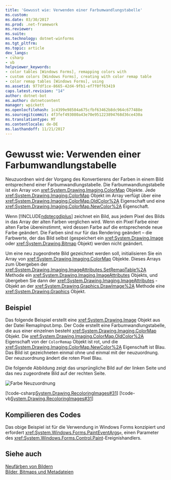 ```yaml
---
title: 'Gewusst wie: Verwenden einer Farbumwandlungstabelle'
ms.custom: 
ms.date: 03/30/2017
ms.prod: .net-framework
ms.reviewer: 
ms.suite: 
ms.technology: dotnet-winforms
ms.tgt_pltfrm: 
ms.topic: article
dev_langs:
- csharp
- vb
helpviewer_keywords:
- color tables [Windows Forms], remapping colors with
- custom colors [Windows Forms], creating with color remap table
- color remap tables [Windows Forms], using
ms.assetid: 977df1ce-8665-42d4-9fb1-ef7f0ff63419
caps.latest.revision: "14"
author: dotnet-bot
ms.author: dotnetcontent
manager: wpickett
ms.openlocfilehash: 1c4399e98504a675cfbf63462b8dc964c677488e
ms.sourcegitcommit: 4f3fef493080a43e70e951223894768d36ce430a
ms.translationtype: MT
ms.contentlocale: de-DE
ms.lasthandoff: 11/21/2017
---
```

# <a name="how-to-use-a-color-remap-table"></a>Gewusst wie: Verwenden einer Farbumwandlungstabelle
Neuzuordnen wird der Vorgang des Konvertierens der Farben in einem Bild entsprechend einer Farbumwandlungstabelle. Die Farbumwandlungstabelle ist ein Array von <xref:System.Drawing.Imaging.ColorMap> Objekte. Jede <xref:System.Drawing.Imaging.ColorMap> Objekt im Array verfügt über eine <xref:System.Drawing.Imaging.ColorMap.OldColor%2A> Eigenschaft und eine <xref:System.Drawing.Imaging.ColorMap.NewColor%2A> Eigenschaft.  
  
 Wenn [!INCLUDE[ndptecgdiplus](../../../../includes/ndptecgdiplus-md.md)] zeichnet ein Bild, aus jedem Pixel des Bilds in das Array der alten Farben verglichen wird. Wenn ein Pixel Farbe einer alten Farbe übereinstimmt, wird dessen Farbe auf die entsprechende neue Farbe geändert. Die Farben sind nur für das Rendering geändert – die Farbwerte, der das Bild selbst (gespeichert ein <xref:System.Drawing.Image> oder <xref:System.Drawing.Bitmap> Objekt) werden nicht geändert.  
  
 Um eine neu zugeordnete Bild gezeichnet werden soll, initialisieren Sie ein Array von <xref:System.Drawing.Imaging.ColorMap> Objekte. Dieses Arrays zum Übergeben der <xref:System.Drawing.Imaging.ImageAttributes.SetRemapTable%2A> Methode ein <xref:System.Drawing.Imaging.ImageAttributes> Objekts, und übergeben Sie dann der <xref:System.Drawing.Imaging.ImageAttributes> -Objekt an der <xref:System.Drawing.Graphics.DrawImage%2A> Methode eine <xref:System.Drawing.Graphics> Objekt.  
  
## <a name="example"></a>Beispiel  
 Das folgende Beispiel erstellt eine <xref:System.Drawing.Image> Objekt aus der Datei RemapInput.bmp. Der Code erstellt eine Farbumwandlungstabelle, die aus einer einzelnen besteht <xref:System.Drawing.Imaging.ColorMap> Objekt. Die <xref:System.Drawing.Imaging.ColorMap.OldColor%2A> Eigenschaft von der `ColorRemap` Objekt ist rot, und die <xref:System.Drawing.Imaging.ColorMap.NewColor%2A> Eigenschaft ist Blau. Das Bild ist gezeichneten einmal ohne und einmal mit der neuzuordnung. Der neuzuordnung ändert die roten Pixel Blau.  
  
 Die folgende Abbildung zeigt das ursprüngliche Bild auf der linken Seite und das neu zugeordnete Bild auf der rechten Seite.  
  
 ![Farbe Neuzuordnung](../../../../docs/framework/winforms/advanced/media/colortrans7.png "colortrans7")  
  
 [!code-csharp[System.Drawing.RecoloringImages#31](../../../../samples/snippets/csharp/VS_Snippets_Winforms/System.Drawing.RecoloringImages/CS/Class1.cs#31)]
 [!code-vb[System.Drawing.RecoloringImages#31](../../../../samples/snippets/visualbasic/VS_Snippets_Winforms/System.Drawing.RecoloringImages/VB/Class1.vb#31)]  
  
## <a name="compiling-the-code"></a>Kompilieren des Codes  
 Das obige Beispiel ist für die Verwendung in Windows Forms konzipiert und erfordert <xref:System.Windows.Forms.PaintEventArgs>`e`, einen Parameter des <xref:System.Windows.Forms.Control.Paint>-Ereignishandlers.  
  
## <a name="see-also"></a>Siehe auch  
 [Neufärben von Bildern](../../../../docs/framework/winforms/advanced/recoloring-images.md)  
 [Bilder, Bitmaps und Metadateien](../../../../docs/framework/winforms/advanced/images-bitmaps-and-metafiles.md)
